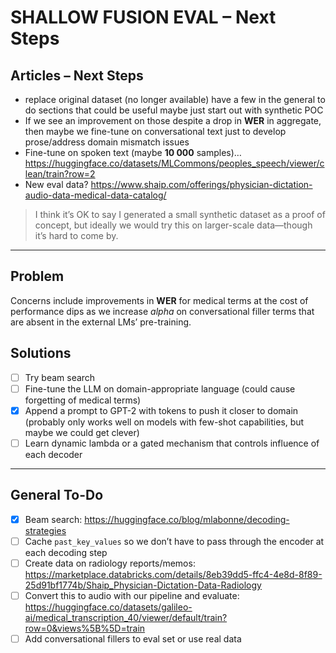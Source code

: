 # SHALLOW FUSION EVAL – Next Steps

## Articles – Next Steps
- replace original dataset (no longer available) have a few in the general to do sections that could be useful maybe just start out with synthetic POC
- If we see an improvement on those despite a drop in **WER** in aggregate, then maybe we fine-tune on conversational text just to develop prose/address domain mismatch issues
- Fine-tune on spoken text (maybe **10 000** samples)… <https://huggingface.co/datasets/MLCommons/peoples_speech/viewer/clean/train?row=2>  
- New eval data? <https://www.shaip.com/offerings/physician-dictation-audio-data-medical-data-catalog/>

> I think it’s OK to say I generated a small synthetic dataset as a proof of concept, but ideally we would try this on larger-scale data—though it’s hard to come by.

---

## Problem
Concerns include improvements in **WER** for medical terms at the cost of performance dips as we increase *alpha* on conversational filler terms that are absent in the external LMs’ pre-training.

## Solutions
- [ ] Try beam search  
- [ ] Fine-tune the LLM on domain-appropriate language (could cause forgetting of medical terms)  
- [x] Append a prompt to GPT-2 with tokens to push it closer to domain (probably only works well on models with few-shot capabilities, but maybe we could get clever)  
- [ ] Learn dynamic lambda or a gated mechanism that controls influence of each decoder

---

## General To-Do
- [x] Beam search: <https://huggingface.co/blog/mlabonne/decoding-strategies>  
- [ ] Cache `past_key_values` so we don’t have to pass through the encoder at each decoding step  
- [ ] Create data on radiology reports/memos: <https://marketplace.databricks.com/details/8eb39dd5-ffc4-4e8d-8f89-25d91bf1774b/Shaip_Physician-Dictation-Data-Radiology>  
- [ ] Convert this to audio with our pipeline and evaluate: <https://huggingface.co/datasets/galileo-ai/medical_transcription_40/viewer/default/train?row=0&views%5B%5D=train>  
- [ ] Add conversational fillers to eval set or use real data  